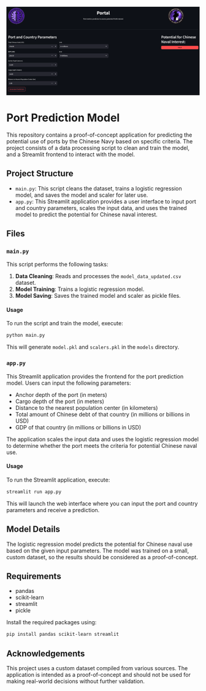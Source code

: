 ![Model Performance](app-images/readme-screen-shot.PNG)

# Port Prediction Model

This repository contains a proof-of-concept application for predicting the potential use of ports by the Chinese Navy based on specific criteria. The project consists of a data processing script to clean and train the model, and a Streamlit frontend to interact with the model.

## Project Structure

- `main.py`: This script cleans the dataset, trains a logistic regression model, and saves the model and scaler for later use.
- `app.py`: This Streamlit application provides a user interface to input port and country parameters, scales the input data, and uses the trained model to predict the potential for Chinese naval interest.

## Files

### `main.py`

This script performs the following tasks:
1. **Data Cleaning**: Reads and processes the `model_data_updated.csv` dataset.
2. **Model Training**: Trains a logistic regression model.
3. **Model Saving**: Saves the trained model and scaler as pickle files.

#### Usage

To run the script and train the model, execute:

```bash
python main.py
```

This will generate `model.pkl` and `scalers.pkl` in the `models` directory.

### `app.py`

This Streamlit application provides the frontend for the port prediction model. Users can input the following parameters:
- Anchor depth of the port (in meters)
- Cargo depth of the port (in meters)
- Distance to the nearest population center (in kilometers)
- Total amount of Chinese debt of that country (in millions or billions in USD)
- GDP of that country (in millions or billions in USD)

The application scales the input data and uses the logistic regression model to determine whether the port meets the criteria for potential Chinese naval use.

#### Usage

To run the Streamlit application, execute:

```bash
streamlit run app.py
```

This will launch the web interface where you can input the port and country parameters and receive a prediction.

## Model Details

The logistic regression model predicts the potential for Chinese naval use based on the given input parameters. The model was trained on a small, custom dataset, so the results should be considered as a proof-of-concept.

## Requirements

- pandas
- scikit-learn
- streamlit
- pickle

Install the required packages using:

```bash
pip install pandas scikit-learn streamlit
```

## Acknowledgements

This project uses a custom dataset compiled from various sources. The application is intended as a proof-of-concept and should not be used for making real-world decisions without further validation.
